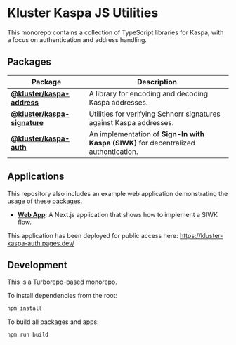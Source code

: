 # Kluster Kaspa JS Utilities

This monorepo contains a collection of TypeScript libraries for Kaspa, with a focus on authentication and address handling.

## Packages

| Package                                                        | Description                                                                          |
| -------------------------------------------------------------- | ------------------------------------------------------------------------------------ |
| **[@kluster/kaspa-address](./packages/address/README.md)**     | A library for encoding and decoding Kaspa addresses.                                 |
| **[@kluster/kaspa-signature](./packages/signature/README.md)** | Utilities for verifying Schnorr signatures against Kaspa addresses.                  |
| **[@kluster/kaspa-auth](./packages/auth/README.md)**           | An implementation of **Sign-In with Kaspa (SIWK)** for decentralized authentication. |

## Applications

This repository also includes an example web application demonstrating the usage of these packages.

- **[Web App](./apps/web/README.md)**: A Next.js application that shows how to implement a SIWK flow.

This application has been deployed for public access here: https://kluster-kaspa-auth.pages.dev/

## Development

This is a Turborepo-based monorepo.

To install dependencies from the root:

```bash
npm install
```

To build all packages and apps:

```bash
npm run build
```
